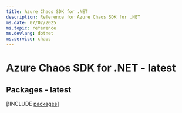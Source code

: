 ```yaml
---
title: Azure Chaos SDK for .NET
description: Reference for Azure Chaos SDK for .NET
ms.date: 07/02/2025
ms.topic: reference
ms.devlang: dotnet
ms.service: chaos
---
```

# Azure Chaos SDK for .NET - latest
## Packages - latest
[!INCLUDE [packages](chaos-index.md)]